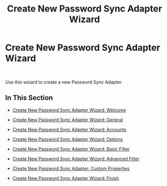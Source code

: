 ﻿---
title: Create New Password Sync Adapter Wizard
TOCTitle: Create New Password Sync Adapter Wizard
ms:assetid: b0a3261c-6aa1-4489-9106-bd3f3e6d0253
ms:mtpsurl: https://msdn.microsoft.com/en-us/library/Bb728006(v=BTS.80)
ms:contentKeyID: 51530536
ms.date: 08/30/2017
mtps_version: v=BTS.80
---

# Create New Password Sync Adapter Wizard

 

Use this wizard to create a new Password Sync Adapter.

## In This Section

  - [Create New Password Sync Adapter Wizard: Welcome](create-new-password-sync-adapter-wizard-welcome.md)

  - [Create New Password Sync Adapter Wizard: General](create-new-password-sync-adapter-wizard-general.md)

  - [Create New Password Sync Adapter Wizard: Accounts](create-new-password-sync-adapter-wizard-accounts.md)

  - [Create New Password Sync Adapter Wizard: Options](create-new-password-sync-adapter-wizard-options.md)

  - [Create New Password Sync Adapter Wizard: Basic Filter](create-new-password-sync-adapter-wizard-basic-filter.md)

  - [Create New Password Sync Adapter Wizard: Advanced Filter](create-new-password-sync-adapter-wizard-advanced-filter.md)

  - [Create New Password Sync Adapter: Custom Properties](create-new-password-sync-adapter-custom-properties.md)

  - [Create New Password Sync Adapter Wizard: Finish](create-new-password-sync-adapter-wizard-finish.md)

